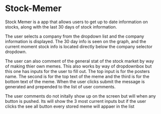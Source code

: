 # Stock-Memer

Stock Memer is a app that allows users to get up to date information on stocks, along with the last 30 days of stock information.

The user selects a company from the dropdown list and the company information is displayed. The 30 day info is seen on the graph, and the 
current moment stock info is located directly below the company selector dropdown.

The user can also comment of the general stat of the stock market by way of making thier own memes. This also works by way of dropdownbox but this one has inputs for the user to fill out. The top input is for the posters name. The second is for the top text of the meme and the third is for the bottom text of the meme. When the user clicks submit the message is generated and prepended to the list of user comments.

The user comments do not initally show up on the screen but will when any button is pushed. Its will show the 3 most current inputs
but if the user clicks the see all button every stored meme will appaer in the list
